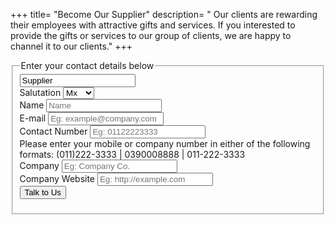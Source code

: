 +++
title= "Become Our Supplier"
description= " Our clients are rewarding their employees with attractive gifts and services. If you interested to provide the gifts or services to our group of clients, we are happy to channel it to our clients."
+++

<fieldset>
  <legend>Enter your contact details below</legend>
  <form action="https://formspree.io/beatricebockjs@gmail.com" method="post">
    <div class="invisible"><input type="text" name="Submission type" value="Supplier"></div> <!-- Hidden inout for form data  -->
  <div class="form-item">
    <label>Salutation</label>
    <select class="small" name="(Supplier) Salutation">
      <option value="Mx">Mx</option>
      <option value="Miss">Miss</option>
      <option value="Mrs">Mrs</option>
      <option value="Mr">Mr</option>
    </select>
  </div>
  <div class="form-item">
    <label>Name</label>
    <input type="text" name="(Supplier) Name" placeholder="Name" required/>
  </div>
  <div class="form-item">
    <label>E-mail<span class="req"></span></label>
    <input type="email" name="(Supplier) Email" placeholder="Eg: example@company.com" required/>
  </div>
  <div class="form-item">
    <label>Contact Number</label>
    <input type="tel" name="(Supplier) Number" placeholder="Eg: 01122223333" pattern="^(1?)(-| ?)(\()?([0-9]{3})(\)|-| |\)-|\) )?([0-9]{3})(-| )?([0-9]{4}|[0-9]{4})$">
    <div class="desc">Please enter your mobile or company number in either of the following formats: (011)222-3333 | 0390008888 | 011-222-3333 </div>
  </div>
  <div class="form-item">
    <label>Company</label>
    <input type="text" name="(Supplier) Company" placeholder="Eg: Company Co." required/>
  </div>
  <div class="form-item">
    <label>Company Website</label>
    <input type="url" name="(Supplier) Website" placeholder="Eg: http://example.com" />
  </div>
  <input type="submit" value="Talk to Us" class="button primary width-100">
  </form>
</fieldset>
